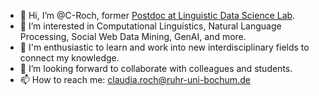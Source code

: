 - 👋 Hi, I’m @C-Roch, former [Postdoc at Linguistic Data Science Lab](https://ldsl.rub.de/members/claudia-roch).
- 👀 I’m interested in Computational Linguistics, Natural Language Processing, Social Web Data Mining, GenAI, and more.
- 🌱 I'm enthusiastic to learn and work into new interdisciplinary fields to connect my knowledge. 
- 💞️ I’m looking forward to collaborate with colleagues and students.
- 📫 How to reach me: claudia.roch@ruhr-uni-bochum.de

<!---
C-Roch/C-Roch is a ✨ special ✨ repository because its `README.md` (this file) appears on your GitHub profile.
You can click the Preview link to take a look at your changes.
--->
